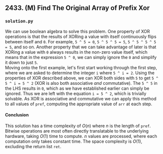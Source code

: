 ## 2433. (M) Find The Original Array of Prefix Xor

### `solution.py`
We can use boolean algebra to solve this problem. One property of XOR operations is that the results of XORing a value with itself continuously flips between itself and `0`. For example, `5 ^ 5 = 0`, `5 ^ 5 ^ 5 = 5`, `5 ^ 5 ^ 5 ^ 5 = 5`, and so on. Another property that we can take advantage of later is that XORing a value with `0` always results in the non-zero value itself, which means that in the expression `5 ^ 0`, we can simply ignore the `0` and simplify it down to just `5`.  
Moving onto the first example, let's first start working through the first step, where we are asked to determine the integer `i` where `5 ^ i = 2`. Using the properties of XOR described above, we can XOR both sides with `5` to get `5 ^ 5 ^ i = 5 ^ 2` (XOR is also both associative *and* commutative). The `5 ^ 5` in the LHS results in `0`, which as we have established earlier can simply be ignored. Thus we are left with the equation `i = 5 ^ 2`, which is trivially solvable. As XOR is associative and commutative we can apply this method to all values of `pref`, computing the appropriate value of `arr` at each step.  

#### Conclusion
This solution has a time complexity of $O(n)$ where $n$ is the length of `pref`. Bitwise operations are most often directly translatable to the underlying hardware, taking $O(1)$ time to compute. $n$ values are processed, where each computation only takes constant time. The space complexity is $O(1)$, excluding the return list `ret`.  
  


